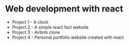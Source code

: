# Web development with react
* Project 1 - A clock
* Project 2 - A simple react fact website
* Project 3 - Airbnb clone
* Project 4 - Personal portfolio website created with react